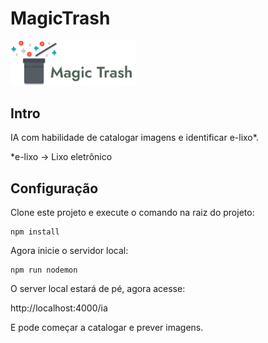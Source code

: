 # MagicTrash

<div justify-content="space-between" align-items="center">
  <p>
  <img src="public/img/Greener.png" width="200">
  <p>
</div>

## Intro

IA com habilidade de catalogar imagens e identificar e-lixo*.

*e-lixo -> Lixo eletrônico
## Configuração

Clone este projeto e execute o comando na raiz do projeto:

```
npm install
```

Agora inicie o servidor local:

```
npm run nodemon
```

O server local estará de pé, agora acesse:

http://localhost:4000/ia

E pode começar a catalogar e prever imagens.
